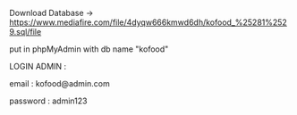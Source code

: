 Download Database -> https://www.mediafire.com/file/4dyqw666kmwd6dh/kofood_%25281%2529.sql/file
<p>put in phpMyAdmin with db name "kofood"
</p>
LOGIN ADMIN :
<p>email : kofood@admin.com</p>
<p>password : admin123</p>
